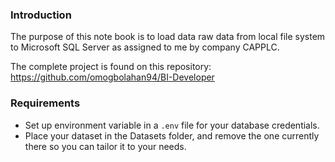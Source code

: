 ### Introduction
The purpose of this note book is to load data raw data from local file system to Microsoft SQL Server as assigned to me by company CAPPLC.

The complete project is found on this repository: https://github.com/omogbolahan94/BI-Developer




### Requirements
* Set up environment variable in a `.env` file for your database credentials. 
* Place your dataset in the Datasets folder, and remove the one currently there so you can tailor it to your needs.